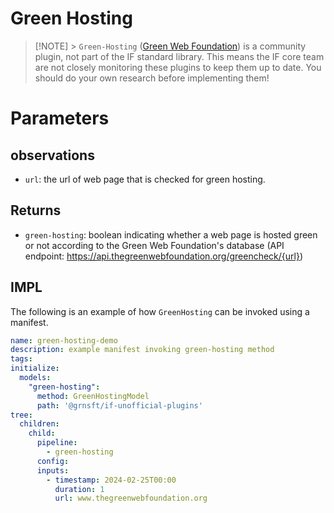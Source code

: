 # Green Hosting

> [!NOTE] > `Green-Hosting` ([Green Web Foundation](https://www.thegreenwebfoundation.org/tools/green-web-dataset/)) is a community plugin, not part of the IF standard library. This means the IF core team are not closely monitoring these plugins to keep them up to date. You should do your own research before implementing them!

# Parameters

## observations

- `url`: the url of web page that is checked for green hosting.

## Returns

- `green-hosting`: boolean indicating whether a web page is hosted green or not according to the Green Web Foundation's database (API endpoint: https://api.thegreenwebfoundation.org/greencheck/{url})

## IMPL

The following is an example of how `GreenHosting` can be invoked using a manifest.

```yaml
name: green-hosting-demo
description: example manifest invoking green-hosting method
tags:
initialize:
  models:
    "green-hosting":
      method: GreenHostingModel
      path: '@grnsft/if-unofficial-plugins'
tree:
  children:
    child:
      pipeline:
        - green-hosting
      config:
      inputs:
        - timestamp: 2024-02-25T00:00
          duration: 1
          url: www.thegreenwebfoundation.org
```


